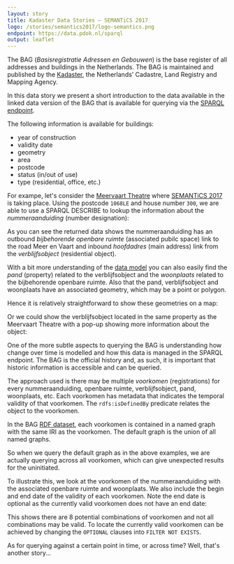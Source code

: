 ```yaml
---
layout: story
title: Kadaster Data Stories ― SEMANTiCS 2017
logo: /stories/semantics2017/logo-semantics.png
endpoint: https://data.pdok.nl/sparql
output: leaflet
---
```

The BAG (_Basisregistratie Adressen en Gebouwen_) is the base register of
all addresses and buildings in the Netherlands. The BAG is maintained and
published by the [Kadaster](https://www.kadaster.com/), the Netherlands’
Cadastre, Land Registry and Mapping Agency.

In this data story we present a short introduction to the data
available in the linked data version of the BAG that is available
for querying via the [SPARQL endpoint](https://data.pdok.nl/sparql).

The following information is available for buildings:

  * year of construction
  * validity date
  * geometry
  * area
  * postcode
  * status (in/out of use)
  * type (residential, office, etc.)

For exampe, let's consider the [Meervaart Theatre](http://www.meervaart.nl/congres-event/english/)
where [SEMANTiCS 2017](https://2017.semantics.cc/) is taking place.
Using the postcode `1068LE` and house number `300`, we are able to use a SPARQL DESCRIBE
to lookup the information about the _nummeraanduiding_ (number designation):

<div data-query
     data-query-sparql="meerenvaart1.rq"
     data-query-output="rawResponse">
</div>

As you can see the returned data shows the nummeraanduiding has an outbound _bijbehorende openbare ruimte_
(associated pubilc space) link to the road Meer en Vaart and inbound _hoofdadres_ (main address) link from the
_verblijfsobject_ (residential object).

With a bit more understanding of the [data model](https://bag.basisregistraties.overheid.nl/bag/query/model)
you can also easily find the _pand_ (property) related to the verblijfsobject and the
_woonplaats_ related to the bijbehorende openbare ruimte. Also that the pand, verblijfsobject
and woonplaats have an associated geometry, which may be a point or polygon.

Hence it is relatively straightforward to show these geometries on a map:

<div data-query
     data-query-sparql="meerenvaart2.rq"
</div>

Or we could show the verblijfsobject located in the same property as the Meervaart Theatre
with a pop-up showing more information about the object:

<div data-query
     data-query-sparql="meerenvaart3.rq"
</div>

One of the more subtle aspects to querying the BAG is understanding how change over time
is modelled and how this data is managed in the SPARQL endpoint. The BAG is the official
history and, as such, it is important that historic information is accessible and can be
queried.

The approach used is there may be multiple _voorkomen_ (registrations) for every
nummeraanduiding, openbare ruimte, verblijfsobject, pand, woonplaats, etc. Each voorkomen
has metadata that indicates the temporal validity of that voorkomen. The `rdfs:isDefinedBy`
predicate relates the object to the voorkomen.

In the BAG [RDF dataset](https://www.w3.org/TR/sparql11-query/#rdfDataset), each voorkomen
is contained in a named graph with the same IRI as the voorkomen. The default graph is the
union of all named graphs.

So when we query the default graph as in the above examples, we are actually querying
across all voorkomen, which can give unexpected results for the uninitiated.

To illustrate this, we look at the voorkomen of the nummeraanduiding with the associated openbare ruimte
and woonplaats. We also include the begin and end date of the validity of each voorkomen. Note the end
date is optional as the currently valid voorkomen does not have an end date:

<div data-query
     data-query-sparql="meerenvaart4.rq"
     data-query-output="table">
</div>

This shows there are 8 potential combinations of voorkomen and not all combinations may be valid.
To locate the currently valid voorkomen can be achieved by changing the `OPTIONAL` clauses into
`FILTER NOT EXISTS`.

As for querying against a certain point in time, or across time? Well, that's another story...

